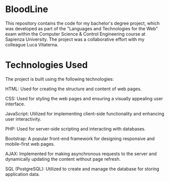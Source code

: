 # BloodLine
This repository contains the code for my bachelor's degree project, which was developed as part of the "Languages and Technologies for the Web" exam within the Computer Science &amp; Control Engineering course at Sapienza University. The project was a collaborative effort with my colleague Luca Vitaterna.

# Technologies Used
The project is built using the following technologies:

HTML: Used for creating the structure and content of web pages.

CSS: Used for styling the web pages and ensuring a visually appealing user interface.

JavaScript: Utilized for implementing client-side functionality and enhancing user interactivity.

PHP: Used for server-side scripting and interacting with databases.

Bootstrap: A popular front-end framework for designing responsive and mobile-first web pages.

AJAX: Implemented for making asynchronous requests to the server and dynamically updating the content without page refresh.

SQL (PostgreSQL): Utilized to create and manage the database for storing application data.


